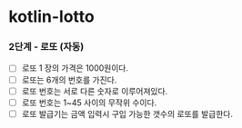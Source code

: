 # kotlin-lotto

### 2단계 - 로또 (자동)
- [ ] 로또 1 장의 가격은 1000원이다.
- [ ] 로또는 6개의 번호를 가진다.
- [ ] 로또 번호는 서로 다른 숫자로 이루어져있다.
- [ ] 로또 번호는 1~45 사이의 무작위 수이다.
- [ ] 로또 발급기는 금액 입력시 구입 가능한 갯수의 로또를 발급한다.

